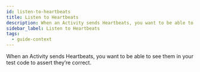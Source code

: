 ```yaml
---
id: listen-to-heartbeats
title: Listen to Heartbeats
description: When an Activity sends Heartbeats, you want to be able to see them in your test code in order to assert they’re correct.
sidebar_label: Listen to Heartbeats
tags:
  - guide-context
---
```


When an Activity sends Heartbeats, you want to be able to see them in your test code to assert they’re correct.
